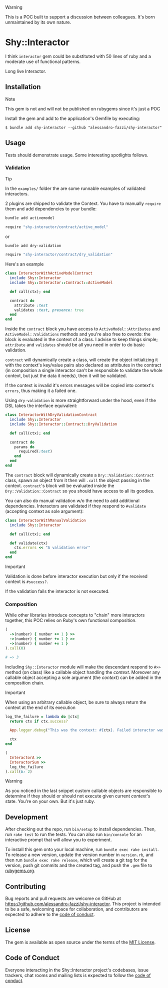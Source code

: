 > [!WARNING]
> This is a POC built to support a discussion between colleagues.
> It's born unmaintained by its own nature.

# Shy::Interactor

I think `interactor` gem could be substituted with 50 lines of ruby and a moderate use of functional patterns.

Long live Interactor.

## Installation

> [!NOTE]
> This gem is not and will not be published on rubygems since it's just a POC

Install the gem and add to the application's Gemfile by executing:

    $ bundle add shy-interactor --github "alessandro-fazzi/shy-interactor"

## Usage

Tests should demonstrate usage. Some interesting spotlights follows.

### Validation

> [!TIP]
> In the `examples/` folder the are some runnable examples of validated interactors.

2 plugins are shipped to validate the Context. You have to manually
`require` them and add dependencies to your bundle:

```bash
bundle add activemodel

require "shy-interactor/contract/active_model"
```

or

```bash
bundle add dry-validation

require "shy-interactor/contract/dry_validation"
```

Here's an example

```ruby
class InteractorWithActiveModelContract
  include Shy::Interactor
  include Shy::Interactor::Contract::ActiveModel

  def call(ctx); end

  contract do
    attribute :test
    validates :test, presence: true
  end
end
```

Inside the `contract` block you have access to `ActiveModel::Attributes` and
`ActiveModel::Validations` methods and you're also free to overdo: the block is
evaluated in the context of a class. I advise to keep things simple; `attribute`
and `validates` should be all you need in order to do basic validation.

`contract` will dynamically create a class, will create the object initializing
it with the context's key/value pairs also declared as attributes in the contract
(in composition a single interactor can't be responsible to validate the whole
context, but just the data it needs), then it will be validated.

If the context is invalid it's errors messages will be copied into context's
`errors`, thus making it a failed one.

Using `dry-validation` is more straightforward under the hood, even if the DSL
takes the interface equivalent:

```ruby
class InteractorWithDryValidationContract
  include Shy::Interactor
  include Shy::Interactor::Contract::DryValidation

  def call(ctx); end

  contract do
    params do
      required(:test)
    end
  end
end
```

The `contract` block will dynamically create a `Dry::Validation::Contract` class,
spawn an object from it then will `.call` the object passing in the context.
`contract`'s block will be evaluated inside the `Dry::Validation::Contract` so
you should have access to all its goodies.

You can also do manual validation w/o the need to add additional dependencies.
Interactors are validated if they respond to `#validate` (accepting context as sole
argument):

```ruby
class InteractorWithManualValidation
  include Shy::Interactor

  def call(ctx); end

  def validate(ctx)
    ctx.errors << "A validation error"
  end
end
```

> [!IMPORTANT]
> Validation is done before interactor execution but only if the received context
> is `#success?`.
>
> If the validation fails the interactor is not executed.

### Composition

While other libraries introduce concepts to "chain" more interactors together, this
POC relies on Ruby's own functional composition.

```ruby
(
  ->(number) { number += 1 } >>
  ->(number) { number += 1 } >>
  ->(number) { number += 1 }
).call(0)

# => 3
```

Including `Shy::Interactor` module will make the descendant respond to `#>>` method (on class)
like a callable object handling the _context_. Moreover any callable object accepting a sole
argument (the _context_) can be added in the composition chain.

> [!IMPORTANT]
> When using an arbitrary callable object, be sure to always return the context at the
> end of its execution

```ruby
log_the_failure = lambda do |ctx|
  return ctx if ctx.success?

  App.logger.debug("This was the context: #{ctx}. Failed interactor was: #{ctx.failed}")

  ctx
end

(
  InteractorA >>
  InteractorSum >>
  log_the_failure
).call(b: 2)
```

> [!WARNING]
> As you noticed in the last snippet custom callable objects are responsible to determine
> if they should or should not execute given current _context_'s state.
> You're on your own. But it's just ruby.

## Development

After checking out the repo, run `bin/setup` to install dependencies. Then, run `rake test` to run the tests. You can also run `bin/console` for an interactive prompt that will allow you to experiment.

To install this gem onto your local machine, run `bundle exec rake install`. To release a new version, update the version number in `version.rb`, and then run `bundle exec rake release`, which will create a git tag for the version, push git commits and the created tag, and push the `.gem` file to [rubygems.org](https://rubygems.org).

## Contributing

Bug reports and pull requests are welcome on GitHub at https://github.com/alessandro-fazzi/shy-interactor. This project is intended to be a safe, welcoming space for collaboration, and contributors are expected to adhere to the [code of conduct](https://github.com/alessandro-fazzi/shy-interactor/blob/main/CODE_OF_CONDUCT.md).

## License

The gem is available as open source under the terms of the [MIT License](https://opensource.org/licenses/MIT).

## Code of Conduct

Everyone interacting in the Shy::Interactor project's codebases, issue trackers, chat rooms and mailing lists is expected to follow the [code of conduct](https://github.com/alessandro-fazzi/shy-interactor/blob/main/CODE_OF_CONDUCT.md).
